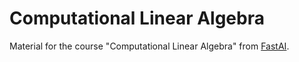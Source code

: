 # Computational Linear Algebra

Material for the course "Computational Linear Algebra" from [FastAI](https://github.com/fastai/numerical-linear-algebra).

